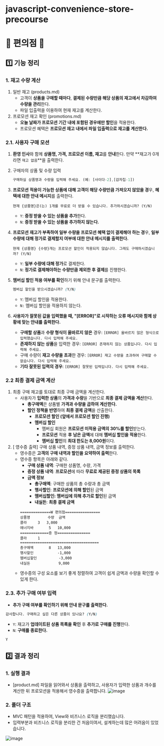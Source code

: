 # javascript-convenience-store-precourse

# 🍜 편의점 🥪
## 1️⃣ 기능 정리
### 1. 재고 수량 계산

1. 일반 재고 (products.md)
   - 고객이 **상품을 구매할 때마다**, **결제된 수량만큼 해당 상품의 재고에서 차감하여 수량을 관리**한다.
   - 파일 입출력을 이용하여 현재 재고를 계산한다.
2. 프로모션 재고 확인 (promotions.md)
   - **오늘 날짜가 프로모션 기간 내에 포함된 경우에만 할인**을 적용한다.
   - 프로모션 혜택은 **프로모션 재고 내에서 파일 입출력으로 재고를 계산한다.**

### **2.1. 사용자 구매 모션**

1. **환영 인사**와 함께 **상품명, 가격, 프로모션 이름, 재고**를 **안내**한다. 만약 **재고가 0개라면 `재고 없음`**을 출력한다.
2. 구매자의 상품 및 수량 입력

   ```jsx
   구매하실 상품명과 수량을 입력해 주세요. (예: [사이다-2],[감자칩-1])
   ```

3. **프로모션 적용이 가능한 상품에 대해 고객이 해당 수량만큼 가져오지 않았을 경**우, **혜택에 대한 안내 메시지**를 출력한다.

   ```
   현재 {상품명}은(는) 1개를 무료로 더 받을 수 있습니다. 추가하시겠습니까? (Y/N)

   ```

   - `Y`: **증정 받을 수 있는 상품을 추가**한다.
   - `N`: **증정 받을 수 있는 상품을 추가하지 않는다.**

4. **프로모션 재고가 부족하여 일부 수량을 프로모션 혜택 없이 결제해야 하는 경**우, **일부 수량에 대해 정가로 결제할지 여부에 대한 안내 메시지를 출력한다.**

   ```
   현재 {상품명} {수량}개는 프로모션 할인이 적용되지 않습니다. 그래도 구매하시겠습니까? (Y/N)

   ```

   - `Y`: **일부 수량에 대해 정가**로 결제한다.
   - `N`: **정가로 결제해야하는 수량만큼 제외한 후 결제**를 진행한다.

5. **멤버십 할인 적용 여부를 확인**하기 위해 안내 문구를 출력한다.

   ```css
   멤버십 할인을 받으시겠습니까? (Y/N)

   ```

   - `Y`: 멤버십 할인을 적용한다.
   - `N:` 멤버십 할인을 적용하지 않는다.

6. **사용자가 잘못된 값을 입력했을 때, "[ERROR]"로 시작하는 오류 메시지와 함께 상황에 맞는 안내를 출력한다.**
   - **구매할 상품**과 **수량 형식이 올바르지 않은** 경우: `[ERROR] 올바르지 않은 형식으로 입력했습니다. 다시 입력해 주세요.`
   - **존재하지 않는 상품**을 입력한 경우: `[ERROR] 존재하지 않는 상품입니다. 다시 입력해 주세요.`
   - 구매 수량이 **재고 수량을 초과**한 경우: `[ERROR] 재고 수량을 초과하여 구매할 수 없습니다. 다시 입력해 주세요.`
   - **기타 잘못된 입력의 경우**: `[ERROR] 잘못된 입력입니다. 다시 입력해 주세요.`

### **2.2 최종 결제 금액 계산**

1. 최종 구매 재고를 토대로 최종 구매 금액을 계산한다.
   - 사용자가 **입력한 상품**의 **가격과 수량**을 기반으로 **최종 결제 금액을 계산**한다.
     - **총구매액**은 상품별 **가격과 수량을 곱하여 계산한다.**
     - **할인 정책을 반영**하여 **최종 결제 금액**을 산출한다.
       - **프로모션 할인 (앞에서 프로모션 할인 진행)**
       - **멤버십 할인**
         - 멤버십 회원은 **프로모션 미적용 금액의 30%를 할인**받는다.
         - **프로모션** 적용 **후** **남은 금액**에 대해 **멤버십 할인을 적용**한다.
         - **멤버십 할인**의 **최대 한도는 8,000원**이다.
2. [ 영수증 출력] 구매 상품 내역, 증정 상품 내역, 금액 정보를 출력한다.
   - 영수증은 **고객의 구매 내역과 할인을 요약하여 출력**한다.
   - 영수증 항목은 아래와 같다.
     - **구매 상품 내역**: 구매한 상품명, 수량, 가격
     - **증정 상품 내역**: **프로모션**에 따라 **무료로 제공된 증정 상품의 목록**
     - **금액 정보**
       - **총구매액**: 구매한 상품의 총 수량과 총 금액
       - **행사할인**: **프로모션에 의해 할인**된 금액
       - **멤버십할인: 멤버십에 의해 추가로 할인**된 금액
       - **내실돈**: **최종 결제 금액**
     ```
     ==============W 편의점================
     상품명		수량	금액
     콜라		3 	3,000
     에너지바 		5 	10,000
     =============증	정===============
     콜라		1
     ====================================
     총구매액		8	13,000
     행사할인			-1,000
     멤버십할인			-3,000
     내실돈			 9,000

     ```
   - 영수증의 구성 요소를 보기 좋게 정렬하여 고객이 쉽게 금액과 수량을 확인할 수 있게 한다.

### **2.3. 추가 구매 여부 입력**

- **추가 구매 여부를 확인하기 위해 안내 문구를 출력한다.**

```css
감사합니다. 구매하고 싶은 다른 상품이 있나요? (Y/N)

```

- `Y`: 재고가 **업데이트된 상품 목록을 확인** 후 **추가로 구매를 진행**한다.
- `N`: **구매를 종료한다.**

```css
Y

```


## 2️⃣ 결과 정리

### 1. 실행 결과

- [product.md] 파일을 읽어와서 상품을 출력하고, 사용자가 입력한 상품과 개수를 계산한 뒤 프로모션을 적용해서 영수증을 출력합니다.
![image](https://github.com/user-attachments/assets/98ca96ad-c8b9-4a51-92bb-450fbdfed5bf)

### 2. 폴더 구조
- MVC 패턴을 적용하여, View와 비즈니스 로직을 분리했습니다.
- 입력부분과 비즈니스 로직을 분리한 건 처음이여서, 설계하는데 많은 어려움이 있었습니다.
  
![image](https://github.com/user-attachments/assets/a7048f19-8ece-4b1d-b272-1ae926c45f6b)



